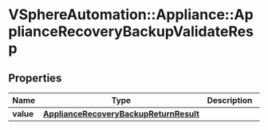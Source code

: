 # VSphereAutomation::Appliance::ApplianceRecoveryBackupValidateResp

## Properties
Name | Type | Description | Notes
------------ | ------------- | ------------- | -------------
**value** | [**ApplianceRecoveryBackupReturnResult**](ApplianceRecoveryBackupReturnResult.md) |  | 


